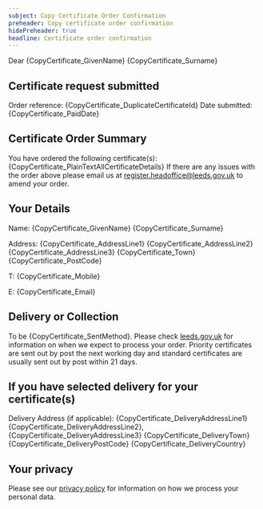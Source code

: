 ```yaml
---
subject: Copy Certificate Order Confirmation
preheader: Copy certificate order confirmation
hidePreheader: true
headline: Certificate order confirmation
---
```


Dear {CopyCertificate_GivenName} {CopyCertificate_Surname}

## Certificate request submitted

Order reference: {CopyCertificate_DuplicateCertificateId}
Date submitted: {CopyCertificate_PaidDate}


## Certificate Order Summary

You have ordered the following certificate(s):
{CopyCertificate_PlainTextAllCertificateDetails}
If there are any issues with the order above please email us at <a href="mailto:register.headoffice@leeds.gov.uk">register.headoffice@leeds.gov.uk</a> to amend your order.


## Your Details
<p>Name: {CopyCertificate_GivenName} {CopyCertificate_Surname}</p>
<p>Address: {CopyCertificate_AddressLine1} {CopyCertificate_AddressLine2} {CopyCertificate_AddressLine3} {CopyCertificate_Town} {CopyCertificate_PostCode}</p>
<p>T: {CopyCertificate_Mobile}</p>
<p>E: {CopyCertificate_Email}</p>


## Delivery or Collection 
To be {CopyCertificate_SentMethod}. Please check [leeds.gov.uk](https://www.leeds.gov.uk/births-deaths-and-marriages/certificates/order-copy-certificates) for information on when we expect to process your order.
Priority certificates are sent out by post the next working day and standard certificates are usually sent out by post within 21 days.


## If you have selected delivery for your certificate(s)
Delivery Address (if applicable): {CopyCertificate_DeliveryAddressLine1} {CopyCertificate_DeliveryAddressLine2}, {CopyCertificate_DeliveryAddressLine3} {CopyCertificate_DeliveryTown} {CopyCertificate_DeliveryPostCode} {CopyCertificate_DeliveryCountry}


## Your privacy
Please see our [privacy policy](https://www.leeds.gov.uk/registrarsprivacy) for information on how we process your personal data.
